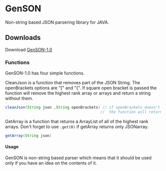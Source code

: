 # GenSON
Non-string based JSON parsering library for JAVA.

## Downloads
Download [GenSON-1.0](https://github.com/EvgeniGenchev/GenSON/tree/master/realise)

### Functions

GenSON-1.0 has four simple functions.

CleanJson is a function that removes part of the JSON String. The openBrackets options are "\[" and "{". If square open bracket is passed the function will remove the highest rank array or arrays and return a string without them.
```java
cleanJson(String json ,String openBrackets) // if openBrackets doesn't equal [ or { 
                                           //  the function will return the json string not changed
```

GetArray is a function that returns a ArrayList<String> of all of the highest rank arrays. Don't forget to use `.get(0)` if getArray returns only JSONarray.
  
```java
getArray(String json)
```




#### Usage

GenSON is non-string based parser which means that it should be used only if you have an idea on the contents of it.



